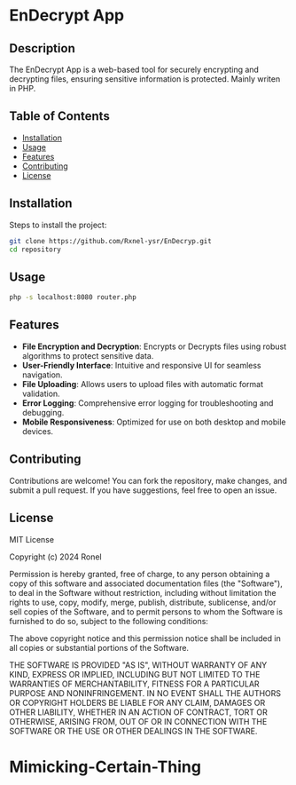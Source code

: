 # EnDecrypt App

## Description

The EnDecrypt App is a web-based tool for securely encrypting and decrypting files, ensuring sensitive information is protected. Mainly writen in PHP.

## Table of Contents

- [Installation](#installation)
- [Usage](#usage)
- [Features](#features)
- [Contributing](#contributing)
- [License](#license)

## Installation

Steps to install the project:

```bash
git clone https://github.com/Rxnel-ysr/EnDecryp.git
cd repository
```

## Usage

```bash
php -s localhost:8080 router.php
```

## Features

- **File Encryption and Decryption**: Encrypts or Decrypts files using robust algorithms to protect sensitive data.
- **User-Friendly Interface**: Intuitive and responsive UI for seamless navigation.
- **File Uploading**: Allows users to upload files with automatic format validation.
- **Error Logging**: Comprehensive error logging for troubleshooting and debugging.
- **Mobile Responsiveness**: Optimized for use on both desktop and mobile devices.

## Contributing

Contributions are welcome! You can fork the repository, make changes, and submit a pull request. If you have suggestions, feel free to open an issue.

## License

MIT License

Copyright (c) 2024 Ronel

Permission is hereby granted, free of charge, to any person obtaining a copy
of this software and associated documentation files (the "Software"), to deal
in the Software without restriction, including without limitation the rights
to use, copy, modify, merge, publish, distribute, sublicense, and/or sell
copies of the Software, and to permit persons to whom the Software is
furnished to do so, subject to the following conditions:

The above copyright notice and this permission notice shall be included in all
copies or substantial portions of the Software.

THE SOFTWARE IS PROVIDED "AS IS", WITHOUT WARRANTY OF ANY KIND, EXPRESS OR
IMPLIED, INCLUDING BUT NOT LIMITED TO THE WARRANTIES OF MERCHANTABILITY,
FITNESS FOR A PARTICULAR PURPOSE AND NONINFRINGEMENT. IN NO EVENT SHALL THE
AUTHORS OR COPYRIGHT HOLDERS BE LIABLE FOR ANY CLAIM, DAMAGES OR OTHER
LIABILITY, WHETHER IN AN ACTION OF CONTRACT, TORT OR OTHERWISE, ARISING FROM,
OUT OF OR IN CONNECTION WITH THE SOFTWARE OR THE USE OR OTHER DEALINGS IN THE
SOFTWARE.
# Mimicking-Certain-Thing
